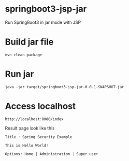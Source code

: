 # springboot3-jsp-jar

Run SpringBoot3 in jar mode with JSP

# Build jar file
`mvn clean package`

# Run jar
`java -jar target/springboot3-jsp-jar-0.0.1-SNAPSHOT.jar`

# Access localhost
`http://localhost:8080/index`

Result page look like this
```
Title : Spring Security Example

This is Hello World!

Options: Home | Administration | Super user
```